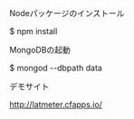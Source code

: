 Nodeパッケージのインストール

$ npm install

MongoDBの起動

$ mongod --dbpath data

デモサイト

http://latmeter.cfapps.io/
